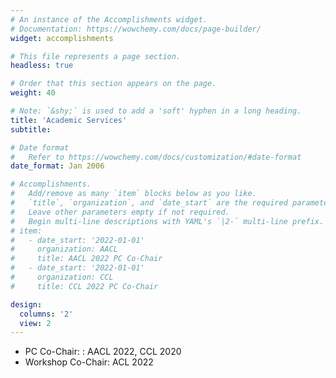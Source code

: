 ```yaml
---
# An instance of the Accomplishments widget.
# Documentation: https://wowchemy.com/docs/page-builder/
widget: accomplishments

# This file represents a page section.
headless: true

# Order that this section appears on the page.
weight: 40

# Note: `&shy;` is used to add a 'soft' hyphen in a long heading.
title: 'Academic Services'
subtitle:

# Date format
#   Refer to https://wowchemy.com/docs/customization/#date-format
date_format: Jan 2006

# Accomplishments.
#   Add/remove as many `item` blocks below as you like.
#   `title`, `organization`, and `date_start` are the required parameters.
#   Leave other parameters empty if not required.
#   Begin multi-line descriptions with YAML's `|2-` multi-line prefix.
# item:
#   - date_start: '2022-01-01'
#     organization: AACL
#     title: AACL 2022 PC Co-Chair
#   - date_start: '2022-01-01'
#     organization: CCL
#     title: CCL 2022 PC Co-Chair

design:
  columns: '2'
  view: 2
---
```

- PC Co-Chair: : AACL 2022, CCL 2020
- Workshop Co-Chair: ACL 2022